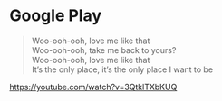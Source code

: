 # Google Play

> Woo-ooh-ooh, love me like that\
> Woo-ooh-ooh, take me back to yours?\
> Woo-ooh-ooh, love me like that\
> It’s the only place, it’s the only place I want to be

https://youtube.com/watch?v=3QtklTXbKUQ
